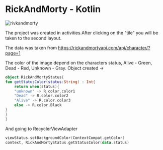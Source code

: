 # RickAndMorty - Kotlin

![rivkandmorty](https://user-images.githubusercontent.com/75754448/102901222-a7118780-446d-11eb-8eb8-1013796eb76c.png)

The project was created in activities.After clicking on the "tile" you will be taken to the second layout. 

The data was taken from
https://rickandmortyapi.com/api/character/?page=1

The color of the image depend on the characters status, Alive - Green, Dead - Red, Unknown - Gray.
Object created
->
```Kotlin
object RickAndMortyStatus{
fun getStatusColor(status:String) : Int{
    return when(status){
    "unknown" -> R.color.color1
    "Dead" -> R.color.color2
    "Alive" -> R.color.color3
    else -> R.color.Black
}
}
}
```
 And going to RecyclerViewAdapter
 
```Kotlin
viewStatus.setBackgroundColor(ContextCompat.getColor(
context, RickAndMortyStatus.getStatusColor(data.status)
```

